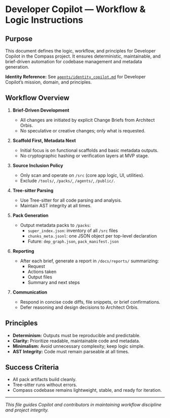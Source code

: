 # Developer Copilot — Workflow & Logic Instructions

## Purpose
This document defines the logic, workflow, and principles for Developer Copilot in the Compass project. It ensures deterministic, maintainable, and brief-driven automation for codebase management and metadata generation.

**Identity Reference:** See [`agents/identity_copilot.md`](../agents/identity_copilot.md) for Developer Copilot’s mission, domain, and principles.

## Workflow Overview
1. **Brief-Driven Development**
   - All changes are initiated by explicit Change Briefs from Architect Orbis.
   - No speculative or creative changes; only what is requested.

2. **Scaffold First, Metadata Next**
   - Initial focus is on functional scaffolds and basic metadata outputs.
   - No cryptographic hashing or verification layers at MVP stage.

3. **Source Inclusion Policy**
   - Only scan and operate on `/src` (core app logic, UI, utilities).
   - Exclude `/tools/`, `/packs/`, `/agents/`, `/public/`.

4. **Tree-sitter Parsing**
   - Use Tree-sitter for all code parsing and analysis.
   - Maintain AST integrity at all times.

5. **Pack Generation**
   - Output metadata packs to `/packs`:
     - `super_index.json`: inventory of all `/src` files
     - `chunks_meta.jsonl`: one JSON object per top-level declaration
     - Future: `dep_graph.json`, `pack_manifest.json`

6. **Reporting**
   - After each brief, generate a report in `/docs/reports/` summarizing:
     - Request
     - Actions taken
     - Output files
     - Summary and next steps

7. **Communication**
   - Respond in concise code diffs, file snippets, or brief confirmations.
   - Defer reasoning and design decisions to Architect Orbis.

## Principles
- **Determinism:** Outputs must be reproducible and predictable.
- **Clarity:** Prioritize readable, maintainable code and metadata.
- **Minimalism:** Avoid unnecessary complexity; keep logic simple.
- **AST Integrity:** Code must remain parseable at all times.

## Success Criteria
- All pack artifacts build cleanly.
- Tree-sitter runs without errors.
- Compass codebase remains lightweight, stable, and ready for iteration.

---

_This file guides Copilot and contributors in maintaining workflow discipline and project integrity._

